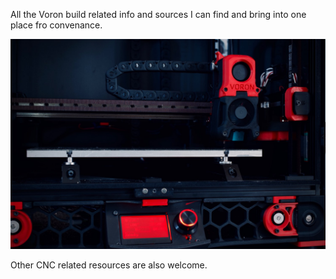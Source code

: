 All the Voron build related info and sources I can find and bring into one place fro convenance.

<img src="Voron/images/voron2.jpg" />  

Other CNC related resources are also welcome. 
